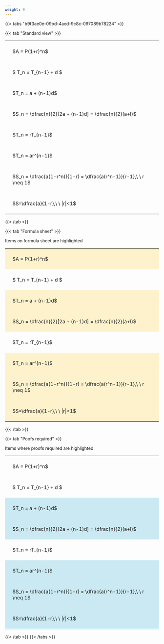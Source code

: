 ```yaml
---
weight: 9
---
```


{{< tabs "b9f3ae0e-09bd-4acd-9c8c-097089b78224" >}}

{{< tab "Standard view" >}}

<style type="text/css">
#T_72949 th.col_heading {
  text-align: left;
  font-size: 1em;
}
#T_72949 td {
  text-align: left;
  font-size: 1em;
  padding: 1.5em;
}
</style>
<table id="T_72949">
  <thead>
  </thead>
  <tbody>
    <tr>
      <td id="T_72949_row0_col0" class="data row0 col0" >$A = P(1+r)^n$</td>
    </tr>
    <tr>
      <td id="T_72949_row1_col0" class="data row1 col0" >$ T_n = T_{n-1} + d $</td>
    </tr>
    <tr>
      <td id="T_72949_row2_col0" class="data row2 col0" >$T_n = a + (n-1)d$</td>
    </tr>
    <tr>
      <td id="T_72949_row3_col0" class="data row3 col0" >$S_n = \dfrac{n}{2}[2a + (n-1)d] = \dfrac{n}{2}(a+l)$</td>
    </tr>
    <tr>
      <td id="T_72949_row4_col0" class="data row4 col0" >$T_n = rT_{n-1}$</td>
    </tr>
    <tr>
      <td id="T_72949_row5_col0" class="data row5 col0" >$T_n = ar^{n-1}$</td>
    </tr>
    <tr>
      <td id="T_72949_row6_col0" class="data row6 col0" >$S_n = \dfrac{a(1-r^n)}{1-r} = \dfrac{a(r^n-1)}{r-1},\ \  r \neq 1$</td>
    </tr>
    <tr>
      <td id="T_72949_row7_col0" class="data row7 col0" >$S=\dfrac{a}{1-r},\ \ |r|<1$</td>
    </tr>
  </tbody>
</table>
{{< /tab >}}

{{< tab "Formula sheet" >}}

Items on formula sheet are highlighted 
<br>
<style type="text/css">
#T_ed00e th.col_heading {
  text-align: left;
  font-size: 1em;
}
#T_ed00e td {
  text-align: left;
  font-size: 1em;
  padding: 1.5em;
}
#T_ed00e_row0_col0, #T_ed00e_row2_col0, #T_ed00e_row3_col0, #T_ed00e_row5_col0, #T_ed00e_row6_col0, #T_ed00e_row7_col0 {
  background-color: rgba(255,194,10, 0.2);
}
#T_ed00e_row1_col0, #T_ed00e_row4_col0 {
  background-color: rgba(0,0,0,0);
}
</style>
<table id="T_ed00e">
  <thead>
  </thead>
  <tbody>
    <tr>
      <td id="T_ed00e_row0_col0" class="data row0 col0" >$A = P(1+r)^n$</td>
    </tr>
    <tr>
      <td id="T_ed00e_row1_col0" class="data row1 col0" >$ T_n = T_{n-1} + d $</td>
    </tr>
    <tr>
      <td id="T_ed00e_row2_col0" class="data row2 col0" >$T_n = a + (n-1)d$</td>
    </tr>
    <tr>
      <td id="T_ed00e_row3_col0" class="data row3 col0" >$S_n = \dfrac{n}{2}[2a + (n-1)d] = \dfrac{n}{2}(a+l)$</td>
    </tr>
    <tr>
      <td id="T_ed00e_row4_col0" class="data row4 col0" >$T_n = rT_{n-1}$</td>
    </tr>
    <tr>
      <td id="T_ed00e_row5_col0" class="data row5 col0" >$T_n = ar^{n-1}$</td>
    </tr>
    <tr>
      <td id="T_ed00e_row6_col0" class="data row6 col0" >$S_n = \dfrac{a(1-r^n)}{1-r} = \dfrac{a(r^n-1)}{r-1},\ \  r \neq 1$</td>
    </tr>
    <tr>
      <td id="T_ed00e_row7_col0" class="data row7 col0" >$S=\dfrac{a}{1-r},\ \ |r|<1$</td>
    </tr>
  </tbody>
</table>
{{< /tab >}}

{{< tab "Poofs required" >}}

Items where proofs required are highlighted 
<br>
<style type="text/css">
#T_48d7e th.col_heading {
  text-align: left;
  font-size: 1em;
}
#T_48d7e td {
  text-align: left;
  font-size: 1em;
  padding: 1.5em;
}
#T_48d7e_row0_col0, #T_48d7e_row1_col0, #T_48d7e_row4_col0 {
  background-color: rgba(0,0,0,0);
}
#T_48d7e_row2_col0, #T_48d7e_row3_col0, #T_48d7e_row5_col0, #T_48d7e_row6_col0, #T_48d7e_row7_col0 {
  background-color: rgba(0,150,200, 0.2);
}
</style>
<table id="T_48d7e">
  <thead>
  </thead>
  <tbody>
    <tr>
      <td id="T_48d7e_row0_col0" class="data row0 col0" >$A = P(1+r)^n$</td>
    </tr>
    <tr>
      <td id="T_48d7e_row1_col0" class="data row1 col0" >$ T_n = T_{n-1} + d $</td>
    </tr>
    <tr>
      <td id="T_48d7e_row2_col0" class="data row2 col0" >$T_n = a + (n-1)d$</td>
    </tr>
    <tr>
      <td id="T_48d7e_row3_col0" class="data row3 col0" >$S_n = \dfrac{n}{2}[2a + (n-1)d] = \dfrac{n}{2}(a+l)$</td>
    </tr>
    <tr>
      <td id="T_48d7e_row4_col0" class="data row4 col0" >$T_n = rT_{n-1}$</td>
    </tr>
    <tr>
      <td id="T_48d7e_row5_col0" class="data row5 col0" >$T_n = ar^{n-1}$</td>
    </tr>
    <tr>
      <td id="T_48d7e_row6_col0" class="data row6 col0" >$S_n = \dfrac{a(1-r^n)}{1-r} = \dfrac{a(r^n-1)}{r-1},\ \  r \neq 1$</td>
    </tr>
    <tr>
      <td id="T_48d7e_row7_col0" class="data row7 col0" >$S=\dfrac{a}{1-r},\ \ |r|<1$</td>
    </tr>
  </tbody>
</table>
{{< /tab >}}
{{< /tabs >}}